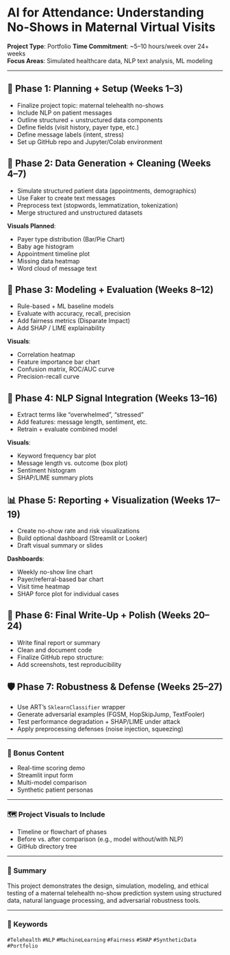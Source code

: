 # AI for Attendance: Understanding No-Shows in Maternal Virtual Visits

**Project Type**: Portfolio 
**Time Commitment**: ~5–10 hours/week over 24+ weeks  
**Focus Areas**: Simulated healthcare data, NLP text analysis, ML modeling

---

## 🚧 Phase 1: Planning + Setup (Weeks 1–3)
- Finalize project topic: maternal telehealth no-shows
- Include NLP on patient messages
- Outline structured + unstructured data components
- Define fields (visit history, payer type, etc.)
- Define message labels (intent, stress)
- Set up GitHub repo and Jupyter/Colab environment

## 🧹 Phase 2: Data Generation + Cleaning (Weeks 4–7)
- Simulate structured patient data (appointments, demographics)
- Use Faker to create text messages
- Preprocess text (stopwords, lemmatization, tokenization)
- Merge structured and unstructured datasets

**Visuals Planned**:
- Payer type distribution (Bar/Pie Chart)
- Baby age histogram
- Appointment timeline plot
- Missing data heatmap
- Word cloud of message text

## 🤖 Phase 3: Modeling + Evaluation (Weeks 8–12)
- Rule-based + ML baseline models
- Evaluate with accuracy, recall, precision
- Add fairness metrics (Disparate Impact)
- Add SHAP / LIME explainability

**Visuals**:
- Correlation heatmap
- Feature importance bar chart
- Confusion matrix, ROC/AUC curve
- Precision-recall curve

## 📡 Phase 4: NLP Signal Integration (Weeks 13–16)
- Extract terms like “overwhelmed”, “stressed”
- Add features: message length, sentiment, etc.
- Retrain + evaluate combined model

**Visuals**:
- Keyword frequency bar plot
- Message length vs. outcome (box plot)
- Sentiment histogram
- SHAP/LIME summary plots

## 📊 Phase 5: Reporting + Visualization (Weeks 17–19)
- Create no-show rate and risk visualizations
- Build optional dashboard (Streamlit or Looker)
- Draft visual summary or slides

**Dashboards**:
- Weekly no-show line chart
- Payer/referral-based bar chart
- Visit time heatmap
- SHAP force plot for individual cases

## 📝 Phase 6: Final Write-Up + Polish (Weeks 20–24)
- Write final report or summary
- Clean and document code
- Finalize GitHub repo structure:
- Add screenshots, test reproducibility

## 🛡️ Phase 7: Robustness & Defense (Weeks 25–27)
- Use ART’s `SklearnClassifier` wrapper
- Generate adversarial examples (FGSM, HopSkipJump, TextFooler)
- Test performance degradation + SHAP/LIME under attack
- Apply preprocessing defenses (noise injection, squeezing)

---

### 🎁 Bonus Content
- Real-time scoring demo
- Streamlit input form
- Multi-model comparison
- Synthetic patient personas

---

### 🗺️ Project Visuals to Include
- Timeline or flowchart of phases
- Before vs. after comparison (e.g., model without/with NLP)
- GitHub directory tree

---

### 📌 Summary
This project demonstrates the design, simulation, modeling, and ethical testing of a maternal telehealth no-show prediction system using structured data, natural language processing, and adversarial robustness tools.

---

### 🧠 Keywords
`#Telehealth` `#NLP` `#MachineLearning` `#Fairness` `#SHAP` `#SyntheticData` `#Portfolio`
